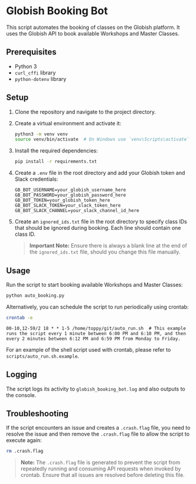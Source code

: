 # Globish Booking Bot

This script automates the booking of classes on the Globish platform. It uses the Globish API to book available Workshops and Master Classes.

## Prerequisites

- Python 3
- `curl_cffi` library
- `python-dotenv` library

## Setup

1. Clone the repository and navigate to the project directory.

2. Create a virtual environment and activate it:

    ```sh
    python3 -m venv venv
    source venv/bin/activate  # On Windows use `venv\Scripts\activate`
    ```

3. Install the required dependencies:

    ```sh
    pip install -r requirements.txt
    ```

4. Create a `.env` file in the root directory and add your Globish token and Slack credentials:

    ```env
    GB_BOT_USERNAME=your_globish_username_here
    GB_BOT_PASSWORD=your_globish_password_here
    GB_BOT_TOKEN=your_globish_token_here
    GB_BOT_SLACK_TOKEN=your_slack_token_here
    GB_BOT_SLACK_CHANNEL=your_slack_channel_id_here
    ```

5. Create an `ignored_ids.txt` file in the root directory to specify class IDs that should be ignored during booking. Each line should contain one class ID. 
    > **Important Note:** Ensure there is always a blank line at the end of the `ignored_ids.txt` file, should you change this file manually.

## Usage

Run the script to start booking available Workshops and Master Classes:

```sh
python auto_booking.py
```

Alternatively, you can schedule the script to run periodically using crontab:
```sh
crontab -e
```
```
00-10,12-59/2 18 * * 1-5 /home/toppy/git/auto_run.sh  # This example runs the script every 1 minute between 6:00 PM and 6:10 PM, and then every 2 minutes between 6:12 PM and 6:59 PM from Monday to Friday.
```
For an example of the shell script used with crontab, please refer to `scripts/auto_run.sh.example`.

## Logging
The script logs its activity to `globish_booking_bot.log` and also outputs to the console.

## Troubleshooting

If the script encounters an issue and creates a `.crash.flag` file, you need to resolve the issue and then remove the `.crash.flag` file to allow the script to execute again: 

```sh
rm .crash.flag
```

> **Note:** The `.crash.flag` file is generated to prevent the script from repeatedly running and consuming API requests when invoked by crontab. Ensure that all issues are resolved before deleting this file.
